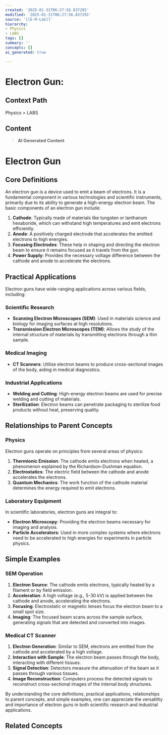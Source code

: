 ```yaml
---
created: '2025-01-31T06:27:56.837285'
modified: '2025-01-31T06:27:56.837291'
source: '[[E-M-Lab]]'
hierarchy:
- Physics
- LABS
tags: []
summary: ''
concepts: []
ai_generated: true

---
```


# Electron Gun:

## Context Path
Physics > LABS

## Content
> **AI Generated Content**
 # Electron Gun

## Core Definitions

An electron gun is a device used to emit a beam of electrons. It is a fundamental component in various technologies and scientific instruments, primarily due to its ability to generate a high-energy electron beam. The basic components of an electron gun include:

1. **Cathode**: Typically made of materials like tungsten or lanthanum hexaboride, which can withstand high temperatures and emit electrons efficiently.
2. **Anode**: A positively charged electrode that accelerates the emitted electrons to high energies.
3. **Focusing Electrodes**: These help in shaping and directing the electron beam to ensure it remains focused as it travels from the gun.
4. **Power Supply**: Provides the necessary voltage difference between the cathode and anode to accelerate the electrons.

## Practical Applications

Electron guns have wide-ranging applications across various fields, including:

### Scientific Research
- **Scanning Electron Microscopes (SEM)**: Used in materials science and biology for imaging surfaces at high resolutions.
- **Transmission Electron Microscopes (TEM)**: Allows the study of the internal structure of materials by transmitting electrons through a thin sample.

### Medical Imaging
- **CT Scanners**: Utilize electron beams to produce cross-sectional images of the body, aiding in medical diagnostics.

### Industrial Applications
- **Welding and Cutting**: High-energy electron beams are used for precise welding and cutting of materials.
- **Sterilization**: Electron beams can penetrate packaging to sterilize food products without heat, preserving quality.

## Relationships to Parent Concepts

### Physics
Electron guns operate on principles from several areas of physics:

1. **Thermionic Emission**: The cathode emits electrons when heated, a phenomenon explained by the Richardson-Dushman equation.
2. **Electrostatics**: The electric field between the cathode and anode accelerates the electrons.
3. **Quantum Mechanics**: The work function of the cathode material determines the energy required to emit electrons.

### Laboratory Equipment
In scientific laboratories, electron guns are integral to:
- **Electron Microscopy**: Providing the electron beams necessary for imaging and analysis.
- **Particle Accelerators**: Used in more complex systems where electrons need to be accelerated to high energies for experiments in particle physics.

## Simple Examples

### SEM Operation
1. **Electron Source**: The cathode emits electrons, typically heated by a filament or by field emission.
2. **Acceleration**: A high voltage (e.g., 5-30 kV) is applied between the cathode and anode, accelerating the electrons.
3. **Focusing**: Electrostatic or magnetic lenses focus the electron beam to a small spot size.
4. **Imaging**: The focused beam scans across the sample surface, generating signals that are detected and converted into images.

### Medical CT Scanner
1. **Electron Generation**: Similar to SEM, electrons are emitted from the cathode and accelerated by a high voltage.
2. **Interaction with Sample**: The electron beam passes through the body, interacting with different tissues.
3. **Signal Detection**: Detectors measure the attenuation of the beam as it passes through various tissues.
4. **Image Reconstruction**: Computers process the detected signals to reconstruct cross-sectional images of the internal body structures.

By understanding the core definitions, practical applications, relationships to parent concepts, and simple examples, one can appreciate the versatility and importance of electron guns in both scientific research and industrial applications.

## Related Concepts

